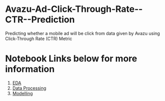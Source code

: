 # Avazu-Ad-Click-Through-Rate--CTR--Prediction
Predicting whether a mobile ad will be click from data given by Avazu using Click-Through Rate (CTR) Metric

# Notebook Links below for more information

1. [EDA](https://github.com/gdharanidharan/Ad_Click_Classification/blob/main/1_EDA_FeatureGeneration.ipynb)
2. [Data Processing](https://github.com/gdharanidharan/Ad_Click_Classification/blob/main/2_Statistical_Tests_and_Feature_Engineering.ipynb)
3. [Modelling](https://github.com/gdharanidharan/Ad_Click_Classification/blob/main/3_Modeling_and_Evaluation.ipynb)
